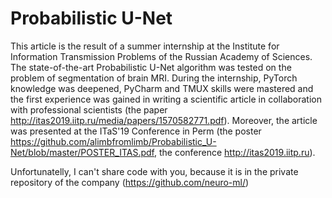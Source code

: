 # Probabilistic U-Net

This article is the result of a summer internship at the Institute for Information Transmission Problems of the Russian Academy of Sciences. The state-of-the-art Probabilistic U-Net algorithm was tested on the problem of segmentation of brain MRI. During the internship, PyTorch knowledge was deepened, PyCharm and TMUX skills were mastered and the first experience was gained in writing a scientific article in collaboration with professional scientists (the paper http://itas2019.iitp.ru/media/papers/1570582771.pdf). Moreover, the article was presented at the ITaS'19 Conference in Perm (the poster https://github.com/alimbfromlimb/Probabilistic_U-Net/blob/master/POSTER_ITAS.pdf, the conference http://itas2019.iitp.ru).

Unfortunatelly, I can't share code with you, because it is in the private repository of the company (https://github.com/neuro-ml/)
